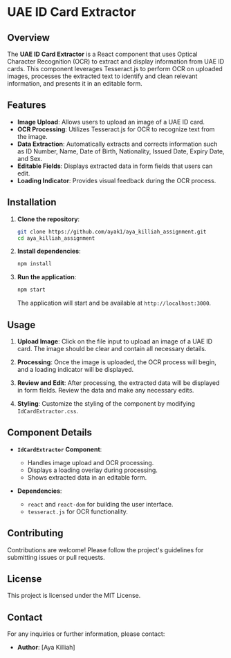 # UAE ID Card Extractor

## Overview

The **UAE ID Card Extractor** is a React component that uses Optical Character Recognition (OCR) to extract and display information from UAE ID cards. This component leverages Tesseract.js to perform OCR on uploaded images, processes the extracted text to identify and clean relevant information, and presents it in an editable form.

## Features

- **Image Upload**: Allows users to upload an image of a UAE ID card.
- **OCR Processing**: Utilizes Tesseract.js for OCR to recognize text from the image.
- **Data Extraction**: Automatically extracts and corrects information such as ID Number, Name, Date of Birth, Nationality, Issued Date, Expiry Date, and Sex.
- **Editable Fields**: Displays extracted data in form fields that users can edit.
- **Loading Indicator**: Provides visual feedback during the OCR process.

## Installation

1. **Clone the repository**:

    ```bash
    git clone https://github.com/ayak1/aya_killiah_assignment.git
    cd aya_killiah_assignment
    ```

2. **Install dependencies**:

    ```bash
    npm install
    ```

3. **Run the application**:

    ```bash
    npm start
    ```

    The application will start and be available at `http://localhost:3000`.

## Usage

1. **Upload Image**: Click on the file input to upload an image of a UAE ID card. The image should be clear and contain all necessary details.

2. **Processing**: Once the image is uploaded, the OCR process will begin, and a loading indicator will be displayed.

3. **Review and Edit**: After processing, the extracted data will be displayed in form fields. Review the data and make any necessary edits.

4. **Styling**: Customize the styling of the component by modifying `IdCardExtractor.css`.

## Component Details

- **`IdCardExtractor` Component**:
  - Handles image upload and OCR processing.
  - Displays a loading overlay during processing.
  - Shows extracted data in an editable form.

- **Dependencies**:
  - `react` and `react-dom` for building the user interface.
  - `tesseract.js` for OCR functionality.

## Contributing

Contributions are welcome! Please follow the project's guidelines for submitting issues or pull requests.

## License

This project is licensed under the MIT License.

## Contact

For any inquiries or further information, please contact:

- **Author**: [Aya Killiah]
